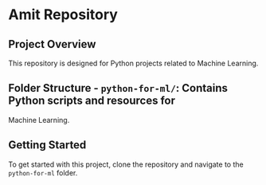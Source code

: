 # Amit Repository 
## Project Overview 
This repository is designed for Python projects related to 
Machine Learning. 
## Folder Structure - `python-for-ml/`: Contains Python scripts and resources for 
Machine Learning. 
## Getting Started 
To get started with this project, clone the repository and 
navigate to the `python-for-ml` folder.